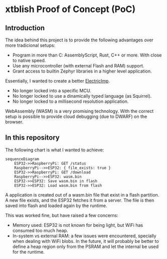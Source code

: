 # xtblish Proof of Concept (PoC)

## Introduction

The idea behind this project is to provide the following advantages over more tradicional setups:

* Program in more than C: AssemblyScript, Rust, C++ or more. With close to native speed.
* Use any microcontroller (with external Flash and RAM) support.
* Grant access to builtin Zephyr libraries in a higher level application.

Essentially, I wanted to create a better [ElectricImp](https://www.electricimp.com).

* No longer locked into a specific MCU.
* No longer locked to use a dinamically typed language (as Squirrel).
* No longer locked to a millisecond resolution application.

WebAssembly (WASM) is a very promising technology. With the correct setup is
possible to provide cloud debugging (due to DWARF) on the browser.

## In this repository

The following chart is what I wanted to achieve:

```mermaid
sequenceDiagram
    ESP32->>RaspberryPi: GET /status
    RaspberryPi-->>ESP32: { file_exists: true }
    ESP32->>RaspberryPi: GET /download
    RaspberryPi-->>ESP32: wasm.bin
    ESP32->>ESP32: Save wasm.bin in flash
    ESP32->>ESP32: Load wasm.bin from flash
```

A application is created out of a wasm.bin file that exist in a flash partition.
A new file exists, and the ESP32 fetches it from a server.
The file is then saved into flash and loaded again by the runtime.

This was worked fine, but have raised a few concerns:

* Memory used: ESP32 is not known for being light, but WiFi has consumed too much heap.
* In-system vs external RAM: a few issues were encountered, specially when dealing with WiFi blobs. In the future, it will probably be better to define a heap region only from the PSRAM and let the internal be used for the runtime.
